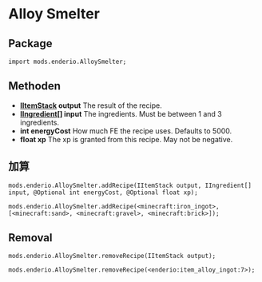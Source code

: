 # Alloy Smelter

## Package

`import mods.enderio.AlloySmelter;`

## Methoden

- **[IItemStack](/Vanilla/Items/IItemStack/) output** The result of the recipe.
- **[IIngredient](/Vanilla/Variable_Types/IIngredient/)[] input** The ingredients. Must be between 1 and 3 ingredients.
- **int energyCost** How much FE the recipe uses. Defaults to 5000.
- **float xp** The xp is granted from this recipe. May not be negative.

## 加算

```zenscript
mods.enderio.AlloySmelter.addRecipe(IItemStack output, IIngredient[] input, @Optional int energyCost, @Optional float xp);

mods.enderio.AlloySmelter.addRecipe(<minecraft:iron_ingot>, [<minecraft:sand>, <minecraft:gravel>, <minecraft:brick>]);
```

## Removal

```zenscript
mods.enderio.AlloySmelter.removeRecipe(IItemStack output);

mods.enderio.AlloySmelter.removeRecipe(<enderio:item_alloy_ingot:7>);
```